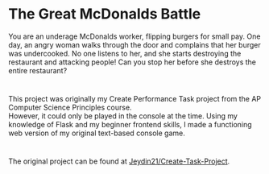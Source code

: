 # The Great McDonalds Battle
You are an underage McDonalds worker, flipping burgers for small pay. One day, an angry woman walks through the door and complains that her burger was undercooked.
No one listens to her, and she starts destroying the restaurant and attacking people! Can you stop her before she destroys the entire restaurant?
#
This project was originally my Create Performance Task project from the AP Computer Science Principles course.<br>
However, it could only be played in the console at the time. Using my knowledge of Flask and my beginner frontend skills, I made a functioning web version of my original text-based console game.
#
The original project can be found at [Jeydin21/Create-Task-Project](https://github.com/Jeydin21/Create-Task-Project).
